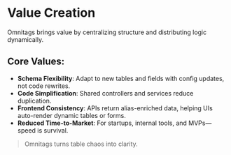 # Value Creation

Omnitags brings value by centralizing structure and distributing logic dynamically.

## Core Values:
- **Schema Flexibility**: Adapt to new tables and fields with config updates, not code rewrites.
- **Code Simplification**: Shared controllers and services reduce duplication.
- **Frontend Consistency**: APIs return alias-enriched data, helping UIs auto-render dynamic tables or forms.
- **Reduced Time-to-Market**: For startups, internal tools, and MVPs—speed is survival.

> Omnitags turns table chaos into clarity.
